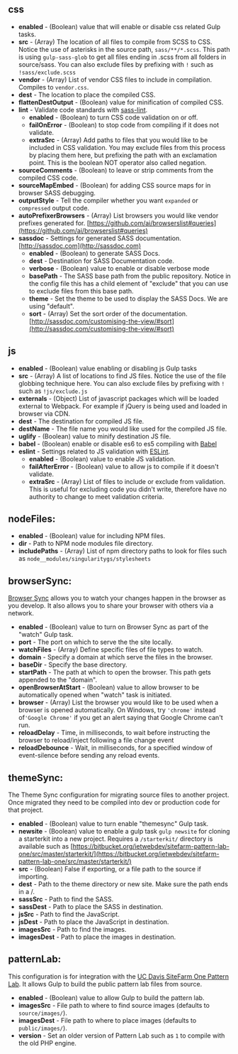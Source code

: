 ## css

* __enabled__ - (Boolean) value that will enable or disable css related Gulp tasks.
* __src__ - (Array) The location of all files to compile from SCSS to CSS. Notice the use of asterisks in the source path, `sass/**/*.scss`. This path is using `gulp-sass-glob` to get all files ending in .scss from all folders in source/sass. You can also exclude files by prefixing with `!` such as `!sass/exclude.scss`
* __vendor__ - (Array) List of vendor CSS files to include in compilation. Compiles to `vendor.css`.
* __dest__ - The location to place the compiled CSS.
* __flattenDestOutput__ - (Boolean) value for minification of compiled CSS.
* __lint__ - Validate code standards with [sass-lint](https://github.com/sasstools/sass-lint).
   * __enabled__ - (Boolean) to turn CSS code validation on or off.
   * __failOnError__ - (Boolean) to stop code from compiling if it does not validate.
   * __extraSrc__ - (Array) Add paths to files that you would like to be included in CSS validation. You may exclude files from this process by placing them here, but prefixing the path with an exclamation point. This is the boolean NOT operator also called negation.
* __sourceComments__ - (Boolean) to leave or strip comments from the compiled CSS code.
* __sourceMapEmbed__ - (Boolean) for adding CSS source maps for in browser SASS debugging.
* __outputStyle__ - Tell the compiler whether you want `expanded` or `compressed` output code.
* __autoPrefixerBrowsers__ - (Array) List browsers you would like vendor prefixes generated for. [https://github.com/ai/browserslist#queries](https://github.com/ai/browserslist#queries)
* __sassdoc__ - Settings for generated SASS documentation. [http://sassdoc.com](http://sassdoc.com)
    * __enabled__ - (Boolean) to generate SASS Docs.
    * __dest__ - Destination for SASS Documentation code.
    * __verbose__ - (Boolean) value to enable or disable verbose mode
    * __basePath__ - The SASS base path from the public repository. Notice in the config file this has a child element of "exclude" that you can use to exclude files from this base path.
    * __theme__ - Set the theme to be used to display the SASS Docs. We are using "default".
    * __sort__ - (Array) Set the sort order of the documentation. [http://sassdoc.com/customising-the-view/#sort](http://sassdoc.com/customising-the-view/#sort)

## js

* __enabled__ - (Boolean) value enabling or disabling js Gulp tasks
* __src__ - (Array) A list of locations to find JS files. Notice the use of the file globbing technique here. You can also exclude files by prefixing with `!` such as `!js/exclude.js`
* __externals__ - (Object) List of javascript packages which will be loaded external to Webpack. For example if jQuery is being used and loaded in browser via CDN.
* __dest__ - The destination for compiled JS file.
* __destName__ - The file name you would like used for the compiled JS file.
* __uglify__ - (Boolean) value to minify destination JS file.
* __babel__ - (Boolean) enable or disable es6 to es5 compiling with [Babel](https://babeljs.io/)
* __eslint__ - Settings related to JS validation with [ESLint](https://eslint.org/).
    * __enabled__ - (Boolean) value to enable JS validation.
    * __failAfterError__ - (Boolean) value to allow js to compile if it doesn't validate.
    * __extraSrc__ - (Array) List of files to include or exclude from validation. This is useful for excluding code you didn't write, therefore have no authority to change to meet validation criteria.


## nodeFiles:

* __enabled__ - (Boolean) value for including NPM files.
* __dir__ - Path to NPM node modules file directory.
* __includePaths__ - (Array) List of npm directory paths to look for files such as `node__modules/singularitygs/stylesheets`


## browserSync:

[Browser Sync](https://browsersync.io/) allows you to watch your changes happen in the browser as you develop. It also allows you to share your browser with others via a network.

* __enabled__ - (Boolean) value to turn on Browser Sync as part of the "watch" Gulp task.
* __port__ - The port on which to serve the the site locally.
* __watchFiles__ - (Array) Define specific files of file types to watch.
* __domain__ - Specify a domain at which serve the files in the browser.
* __baseDir__ - Specify the base directory.
* __startPath__ - The path at which to open the browser. This path gets appended to the "domain".
* __openBrowserAtStart__ - (Boolean) value to allow browser to be automatically opened when "watch" task is initiated.
* __browser__ - (Array) List the browser you would like to be used when a browser is opened automatically. On Windows, try `'chrome'` instead of`'Google Chrome'` if you get an alert saying that Google Chrome can't run.
* __reloadDelay__ - Time, in milliseconds, to wait before instructing the browser to reload/inject following a file change event
* __reloadDebounce__ - Wait, in milliseconds, for a specified window of event-silence before sending any reload events.


## themeSync:

The Theme Sync configuration for migrating source files to another project. Once migrated they need to be compiled into dev or production code for that project.

* __enabled__ - (Boolean) value to turn enable "themesync" Gulp task.
* __newsite__ - (Boolean) value to enable a gulp task `gulp newsite` for cloning a starterkit into a new project. Requires a `/starterkit/` directory is available such as [https://bitbucket.org/ietwebdev/sitefarm-pattern-lab-one/src/master/starterkit/](https://bitbucket.org/ietwebdev/sitefarm-pattern-lab-one/src/master/starterkit/)
* __src__ - (Boolean) False if exporting, or a file path to the source if importing.
* __dest__ - Path to the theme directory or new site. Make sure the path ends in a /.
* __sassSrc__ - Path to find the SASS.
* __sassDest__ - Path to place the SASS in destination.
* __jsSrc__ - Path to find the JavaScript.
* __jsDest__ - Path to place the JavaScript in destination.
* __imagesSrc__ - Path to find the images.
* __imagesDest__ - Path to place the images in destination.


## patternLab:

This configuration is for integration with the [UC Davis SiteFarm One Pattern Lab](https://bitbucket.org/ietwebdev/sitefarm-pattern-lab-one). It allows Gulp to build the public pattern lab files from source.

* __enabled__ - (Boolean) value to allow Gulp to build the pattern lab.
* __imagesSrc__ - File path to where to find source images (defaults to `source/images/`).
* __imagesDest__ - File path to where to place images (defaults to `public/images/`).
* __version__ - Set an older version of Pattern Lab such as `1` to compile with the old PHP engine.
